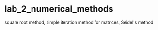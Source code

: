 # lab_2_numerical_methods
square root method, simple iteration method for matrices, Seidel's method
